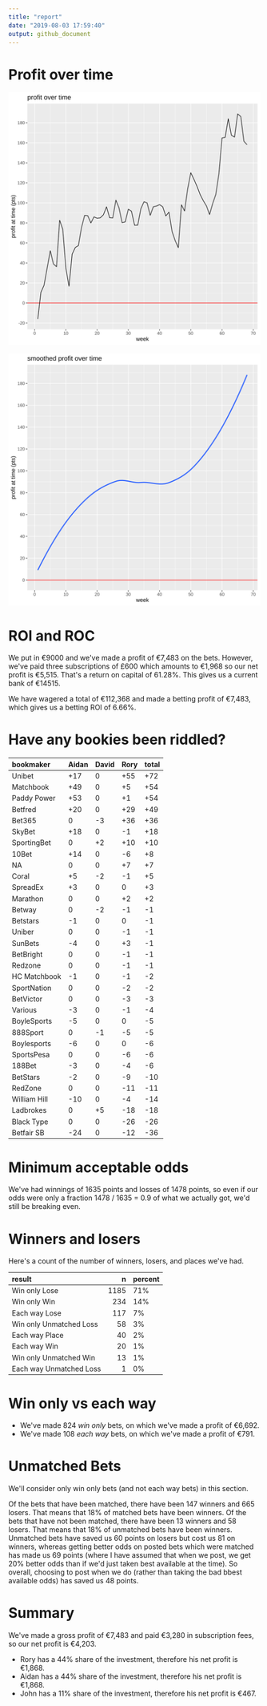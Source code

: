 ```yaml
---
title: "report"
date: "2019-08-03 17:59:40"
output: github_document
---
```




# Profit over time

![plot of chunk profit-over-time](figure/profit-over-time-1.png)

![plot of chunk profit-over-time-smooth](figure/profit-over-time-smooth-1.png)


# ROI and ROC



We put in €9000 and we've made a profit of €7,483 on the bets. However, we've paid three subscriptions of £600 which amounts to €1,968 so our net profit is €5,515. That's a return on capital of 61.28%. This gives us a current bank of €14515.

We have wagered a total of €112,368 and made a betting profit of €7,483, which gives us a betting ROI of 6.66%.


# Have any bookies been riddled?


|bookmaker    |Aidan |David |Rory |total |
|:------------|:-----|:-----|:----|:-----|
|Unibet       |+17   |0     |+55  |+72   |
|Matchbook    |+49   |0     |+5   |+54   |
|Paddy Power  |+53   |0     |+1   |+54   |
|Betfred      |+20   |0     |+29  |+49   |
|Bet365       |0     |-3    |+36  |+36   |
|SkyBet       |+18   |0     |-1   |+18   |
|SportingBet  |0     |+2    |+10  |+10   |
|10Bet        |+14   |0     |-6   |+8    |
|NA           |0     |0     |+7   |+7    |
|Coral        |+5    |-2    |-1   |+5    |
|SpreadEx     |+3    |0     |0    |+3    |
|Marathon     |0     |0     |+2   |+2    |
|Betway       |0     |-2    |-1   |-1    |
|Betstars     |-1    |0     |0    |-1    |
|Uniber       |0     |0     |-1   |-1    |
|SunBets      |-4    |0     |+3   |-1    |
|BetBright    |0     |0     |-1   |-1    |
|Redzone      |0     |0     |-1   |-1    |
|HC Matchbook |-1    |0     |-1   |-2    |
|SportNation  |0     |0     |-2   |-2    |
|BetVictor    |0     |0     |-3   |-3    |
|Various      |-3    |0     |-1   |-4    |
|BoyleSports  |-5    |0     |0    |-5    |
|888Sport     |0     |-1    |-5   |-5    |
|Boylesports  |-6    |0     |0    |-6    |
|SportsPesa   |0     |0     |-6   |-6    |
|188Bet       |-3    |0     |-4   |-6    |
|BetStars     |-2    |0     |-9   |-10   |
|RedZone      |0     |0     |-11  |-11   |
|William Hill |-10   |0     |-4   |-14   |
|Ladbrokes    |0     |+5    |-18  |-18   |
|Black Type   |0     |0     |-26  |-26   |
|Betfair SB   |-24   |0     |-12  |-36   |


# Minimum acceptable odds



We've had winnings of 1635 points and losses of 1478 points, so even if our odds were only a fraction 1478 / 1635 = 0.9 of what we actually got, we'd still be breaking even.


# Winners and losers

Here's a count of the number of winners, losers, and places we've had.


|result                  |    n|percent |
|:-----------------------|----:|:-------|
|Win only Lose           | 1185|71%     |
|Win only Win            |  234|14%     |
|Each way Lose           |  117|7%      |
|Win only Unmatched Loss |   58|3%      |
|Each way Place          |   40|2%      |
|Each way Win            |   20|1%      |
|Win only Unmatched Win  |   13|1%      |
|Each way Unmatched Loss |    1|0%      |


# Win only vs each way



* We've made 824 _win only_ bets, on which we've made a profit of €6,692. 
* We've made 108 _each way_ bets, on which we've made a profit of €791.


# Unmatched Bets



We'll consider only win only bets (and not each way bets) in this section.

Of the bets that have been matched, there have been 147 winners and 665 losers. That means that 18% of matched bets have been winners. Of the bets that have not been matched, there have been 13 winners and 58 losers. That means that 18% of unmatched bets have been winners. Unmatched bets have saved us 60 points on losers but cost us 81 on winners, whereas getting better odds on posted bets which were matched has made us 69 points (where I have assumed that when we post, we get 20% better odds than if we'd just taken best available at the time). So overall, choosing to post when we do (rather than taking the bad bbest available odds) has saved us 48 points.


# Summary



We've made a gross profit of €7,483 and paid €3,280 in subscription fees, so our net profit is €4,203.

* Rory has a 44% share of the investment, therefore his net profit is €1,868.
* Aidan has a 44% share of the investment, therefore his net profit is €1,868.
* John has a 11% share of the investment, therefore his net profit is €467.
